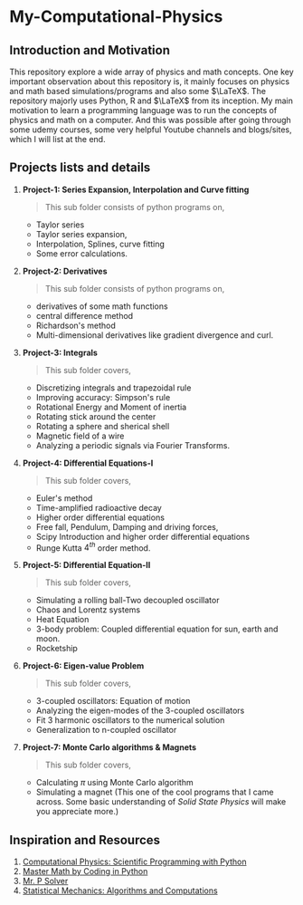 # My-Computational-Physics

## Introduction and Motivation
This repository explore a wide array of physics and math concepts. One key important observation about this repository is, it mainly focuses on physics and math based simulations/programs and also some $\LaTeX$.
The repository majorly uses Python, R and $\LaTeX$ from its inception. My main motivation to learn a programming language was to run the concepts of physics and math on a computer. And this was possible after going through some udemy courses, some very helpful Youtube channels and blogs/sites, which I will list at the end.

## Projects lists and details

1. **Project-1: Series Expansion, Interpolation and Curve fitting**

   > This sub folder consists of python programs on, 
      - Taylor series
      - Taylor series expansion, 
      - Interpolation, Splines, curve fitting 
      - Some error calculations.

2. **Project-2: Derivatives**

   > This sub folder consists of python programs on,  
      - derivatives of some math functions 
      - central difference method
      - Richardson's method
      - Multi-dimensional derivatives like gradient 
      divergence and curl. 

3. **Project-3: Integrals**

   > This sub folder covers, 
      -  Discretizing integrals and trapezoidal rule 
      - Improving accuracy: Simpson's rule
      - Rotational Energy and Moment of inertia
      - Rotating stick around the center
      - Rotating a sphere and sherical shell
      - Magnetic field of a wire
      - Analyzing a periodic signals via Fourier Transforms.

4. **Project-4: Differential Equations-I**

   > This sub folder covers, 
      - Euler's method
      - Time-amplified radioactive decay
      - Higher order differential equations
      - Free fall, Pendulum, Damping and driving forces, 
      - Scipy Introduction and higher order differential equations
      - Runge Kutta $4^{th}$ order method.

5. **Project-5: Differential Equation-II**

   > This sub folder covers,
      - Simulating a rolling ball-Two decoupled oscillator
      - Chaos and Lorentz systems 
      - Heat Equation
      - 3-body problem: Coupled differential equation for sun, earth and moon.
      - Rocketship  

6. **Project-6: Eigen-value Problem**
   
   > This sub folder covers,
      - 3-coupled oscillators: Equation of motion
      - Analyzing the eigen-modes of the 3-coupled oscillators
      - Fit 3 harmonic oscillators to the numerical solution
      - Generalization to n-coupled oscillator

7. **Project-7: Monte Carlo algorithms \& Magnets**

   > This sub folder covers,
      
      - Calculating $\pi$ using Monte Carlo algorithm
      - Simulating a magnet (This one of the cool programs that I came across. Some basic understanding of _Solid State Physics_ will make you appreciate more.) 

## Inspiration and Resources
1. [Computational Physics: Scientific Programming with Python](https://www.udemy.com/share/10603w3@d0xJBjGS2lUSrukWBJ1yuQnS7s5CFpr6PhcOq1l_R2Zu5rsCK1LxWZpjEvsgAyRi-w==/)
2. [Master Math by Coding in Python](https://www.udemy.com/share/101X5e3@SJDZvrWAGp3Aq1WwM_8D6nafOvA_xind8Vrc_pyBs1Qf8QJlURmrFlav9nKALFrSxA==/)
3. [Mr. P Solver](https://www.youtube.com/c/MrPSolver)
4. [Statistical Mechanics: Algorithms and Computations](https://www.coursera.org/programs/amc-faculty-development-hub-h8tbp/learn/statistical-mechanics)


